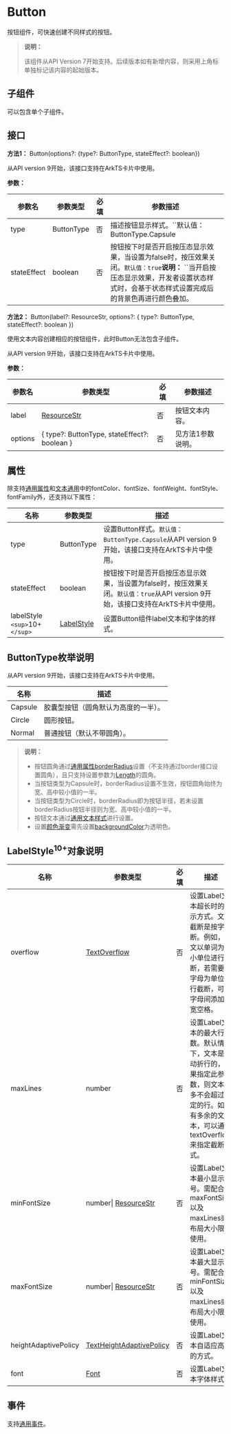 # Button

按钮组件，可快速创建不同样式的按钮。

> **说明：**
>
> 该组件从API Version 7开始支持。后续版本如有新增内容，则采用上角标单独标记该内容的起始版本。

## 子组件

可以包含单个子组件。

## 接口

**方法1：** Button(options?: {type?: ButtonType, stateEffect?: boolean})

从API version 9开始，该接口支持在ArkTS卡片中使用。

**参数：**

| 参数名      | 参数类型   | 必填 | 参数描述                                                                                                                                                                                         |
| ----------- | ---------- | ---- | ------------------------------------------------------------------------------------------------------------------------------------------------------------------------------------------------ |
| type        | ButtonType | 否   | 描述按钮显示样式。``默认值：ButtonType.Capsule                                                                                                                                                   |
| stateEffect | boolean    | 否   | 按钮按下时是否开启按压态显示效果，当设置为false时，按压效果关闭。``默认值：true``**说明：** ``当开启按压态显示效果，开发者设置状态样式时，会基于状态样式设置完成后的背景色再进行颜色叠加。 |

**方法2：** Button(label?: ResourceStr, options?: { type?: ButtonType, stateEffect?: boolean })

  使用文本内容创建相应的按钮组件，此时Button无法包含子组件。

从API version 9开始，该接口支持在ArkTS卡片中使用。

**参数：**

| 参数名  | 参数类型                                     | 必填 | 参数描述          |
| ------- | -------------------------------------------- | ---- | ----------------- |
| label   | [ResourceStr](ts-types.md#resourcestr)          | 否   | 按钮文本内容。    |
| options | { type?: ButtonType, stateEffect?: boolean } | 否   | 见方法1参数说明。 |

## 属性

除支持[通用属性](ts-universal-attributes-size.md)和[文本通用](ts-universal-attributes-text-style.md)中的fontColor、fontSize、fontWeight、fontStyle、fontFamily外，还支持以下属性：

| 名称                              | 参数类型                         | 描述                                                                                                                                |
| --------------------------------- | -------------------------------- | ----------------------------------------------------------------------------------------------------------------------------------- |
| type                              | ButtonType                       | 设置Button样式。``默认值：ButtonType.Capsule``从API version 9开始，该接口支持在ArkTS卡片中使用。                                    |
| stateEffect                       | boolean                          | 按钮按下时是否开启按压态显示效果，当设置为false时，按压效果关闭。``默认值：true``从API version 9开始，该接口支持在ArkTS卡片中使用。 |
| labelStyle `<sup>`10+`</sup>` | [LabelStyle](#labelstyle10对象说明) | 设置Button组件label文本和字体的样式。                                                                                               |

## ButtonType枚举说明

从API version 9开始，该接口支持在ArkTS卡片中使用。

| 名称    | 描述                                 |
| ------- | ------------------------------------ |
| Capsule | 胶囊型按钮（圆角默认为高度的一半）。 |
| Circle  | 圆形按钮。                           |
| Normal  | 普通按钮（默认不带圆角）。           |

> **说明：**
>
> - 按钮圆角通过[通用属性borderRadius](ts-universal-attributes-border.md)设置（不支持通过border接口设置圆角），且只支持设置参数为[Length](ts-types.md#length)的圆角。
> - 当按钮类型为Capsule时，borderRadius设置不生效，按钮圆角始终为宽、高中较小值的一半。
> - 当按钮类型为Circle时，borderRadius即为按钮半径，若未设置borderRadius按钮半径则为宽、高中较小值的一半。
> - 按钮文本通过[通用文本样式](ts-universal-attributes-text-style.md)进行设置。
> - 设置[颜色渐变](ts-universal-attributes-gradient-color.md)需先设置[backgroundColor](ts-universal-attributes-background.md)为透明色。

## LabelStyle<sup>10+</sup>对象说明

| 名称                 | 参数类型                                                                 | 必填 | 描述                                                                                                                                                      |
| -------------------- | ------------------------------------------------------------------------ | ---- | --------------------------------------------------------------------------------------------------------------------------------------------------------- |
| overflow             | [TextOverflow](ts-appendix-enums.md#textoverflow)                           | 否   | 设置Label文本超长时的显示方式。文本截断是按字截断。例如，英文以单词为最小单位进行截断，若需要以字母为单位进行截断，可在字母间添加零宽空格。               |
| maxLines             | number                                                                   | 否   | 设置Label文本的最大行数。默认情况下，文本是自动折行的，如果指定此参数，则文本最多不会超过指定的行。如果有多余的文本，可以通过textOverflow来指定截断方式。 |
| minFontSize          | number\| [ResourceStr](ts-types.md#resourcestr)                             | 否   | 设置Label文本最小显示字号。需配合maxFontSize以及maxLines或布局大小限制使用。                                                                              |
| maxFontSize          | number\| [ResourceStr](ts-types.md#resourcestr)                             | 否   | 设置Label文本最大显示字号。需配合minFontSize以及maxLines或布局大小限制使用。                                                                              |
| heightAdaptivePolicy | [TextHeightAdaptivePolicy](ts-appendix-enums.md#TextHeightAdaptivePolicy10) | 否   | 设置Label文本自适应高度的方式。                                                                                                                           |
| font                 | [Font](ts-types.md#Font)                                                    | 否   | 设置Label文本字体样式。                                                                                                                                   |

## 事件

支持[通用事件](ts-universal-events-click.md)。

